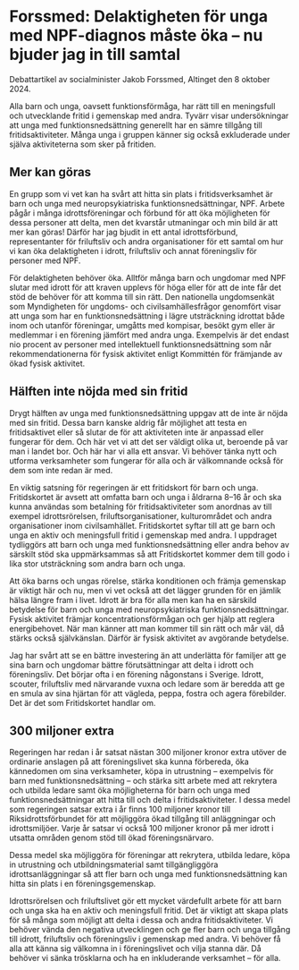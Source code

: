 # Forssmed: Delaktigheten för unga med NPF-diagnos måste öka – nu bjuder jag in till samtal

Debattartikel av socialminister Jakob Forssmed, Altinget den 8 oktober 2024.

Alla barn och unga, oavsett funktionsförmåga, har rätt till en meningsfull och utvecklande fritid i gemenskap med andra. Tyvärr visar undersökningar att unga med funktionsnedsättning generellt har en sämre tillgång till fritidsaktiviteter. Många unga i gruppen känner sig också exkluderade under själva aktiviteterna som sker på fritiden.

## Mer kan göras

En grupp som vi vet kan ha svårt att hitta sin plats i fritidsverksamhet är barn och unga med neuropsykiatriska funktionsnedsättningar, NPF. Arbete pågår i många idrottsföreningar och förbund för att öka möjligheten för dessa personer att delta, men det kvarstår utmaningar och min bild är att mer kan göras! Därför har jag bjudit in ett antal idrottsförbund, representanter för friluftsliv och andra organisationer för ett samtal om hur vi kan öka delaktigheten i idrott, friluftsliv och annat föreningsliv för personer med NPF.

För delaktigheten behöver öka. Alltför många barn och ungdomar med NPF slutar med idrott för att kraven upplevs för höga eller för att de inte får det stöd de behöver för att komma till sin rätt. Den nationella ungdomsenkät som Myndigheten för ungdoms- och civilsamhällesfrågor genomfört visar att unga som har en funktionsnedsättning i lägre utsträckning idrottat både inom och utanför föreningar, umgåtts med kompisar, besökt gym eller är medlemmar i en förening jämfört med andra unga. Exempelvis är det endast nio procent av personer med intellektuell funktionsnedsättning som når rekommendationerna för fysisk aktivitet enligt Kommittén för främjande av ökad fysisk aktivitet.

## Hälften inte nöjda med sin fritid

Drygt hälften av unga med funktionsnedsättning uppgav att de inte är nöjda med sin fritid. Dessa barn kanske aldrig får möjlighet att testa en fritidsaktivet eller så slutar de för att aktiviteten inte är anpassad eller fungerar för dem. Och här vet vi att det ser väldigt olika ut, beroende på var man i landet bor. Och här har vi alla ett ansvar. Vi behöver tänka nytt och utforma verksamheter som fungerar för alla och är välkomnande också för dem som inte redan är med.

En viktig satsning för regeringen är ett fritidskort för barn och unga. Fritidskortet är avsett att omfatta barn och unga i åldrarna 8–16 år och ska kunna användas som betalning för fritidsaktiviteter som anordnas av till exempel idrottsrörelsen, friluftsorganisationer, kulturområdet och andra organisationer inom civilsamhället. Fritidskortet syftar till att ge barn och unga en aktiv och meningsfull fritid i gemenskap med andra. I uppdraget tydliggörs att barn och unga med funktionsnedsättning eller andra behov av särskilt stöd ska uppmärksammas så att Fritidskortet kommer dem till godo i lika stor utsträckning som andra barn och unga.

Att öka barns och ungas rörelse, stärka konditionen och främja gemenskap är viktigt här och nu, men vi vet också att det lägger grunden för en jämlik hälsa längre fram i livet. Idrott är bra för alla men kan ha en särskild betydelse för barn och unga med neuropsykiatriska funktionsnedsättningar. Fysisk aktivitet främjar koncentrationsförmågan och ger hjälp att reglera energibehovet. När man känner att man kommer till sin rätt och mår väl, då stärks också självkänslan. Därför är fysisk aktivitet av avgörande betydelse.

Jag har svårt att se en bättre investering än att underlätta för familjer att ge sina barn och ungdomar bättre förutsättningar att delta i idrott och föreningsliv. Det börjar ofta i en förening någonstans i Sverige. Idrott, scouter, friluftsliv med närvarande vuxna och ledare som är beredda att ge en smula av sina hjärtan för att vägleda, peppa, fostra och agera förebilder. Det är det som Fritidskortet handlar om.

## 300 miljoner extra

Regeringen har redan i år satsat nästan 300 miljoner kronor extra utöver de ordinarie anslagen på att föreningslivet ska kunna förbereda, öka kännedomen om sina verksamheter, köpa in utrustning – exempelvis för barn med funktionsnedsättning – och stärka sitt arbete med att rekrytera och utbilda ledare samt öka möjligheterna för barn och unga med funktionsnedsättningar att hitta till och delta i fritidsaktiviteter. I dessa medel som regeringen satsar extra i år finns 100 miljoner kronor till Riksidrottsförbundet för att möjliggöra ökad tillgång till anläggningar och idrottsmiljöer. Varje år satsar vi också 100 miljoner kronor på mer idrott i utsatta områden genom stöd till ökad föreningsnärvaro.

Dessa medel ska möjliggöra för föreningar att rekrytera, utbilda ledare, köpa in utrustning och utbildningsmaterial samt tillgängliggöra idrottsanläggningar så att fler barn och unga med funktionsnedsättning kan hitta sin plats i en föreningsgemenskap.

Idrottsrörelsen och friluftslivet gör ett mycket värdefullt arbete för att barn och unga ska ha en aktiv och meningsfull fritid. Det är viktigt att skapa plats för så många som möjligt att delta i dessa och andra fritidsaktiviteter. Vi behöver vända den negativa utvecklingen och ge fler barn och unga tillgång till idrott, friluftsliv och föreningsliv i gemenskap med andra. Vi behöver få alla att känna sig välkomna in i föreningslivet och vilja stanna där. Då behöver vi sänka trösklarna och ha en inkluderande verksamhet – för alla.
